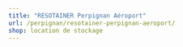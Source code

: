 ```yaml
---
title: "RESOTAINER Perpignan Aéroport"
url: /perpignan/resotainer-perpignan-aeroport/
shop: location de stockage
---
```

